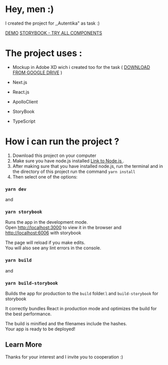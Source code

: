 # Hey, men :)

I created the project for ,,Autentika" as task :)

[DEMO](https://autentikatask-kjdhu0i5e-pawel-niedzwiecki.vercel.app/)
[STORYBOOK - TRY ALL COMPONENTS](https://autentikataskstorybook-qr1mwpref-pawel-niedzwiecki.vercel.app/)

# The project uses :

- Mockup in Adobe XD wich i created too for the task ( [DOWNLOAD FROM GOOGLE DRIVE](https://drive.google.com/drive/folders/1-5zvZYaA4cG_ncpYeo6LbAJdshZx_7Y1?usp=sharing) )

- Next.js

- React.js

- ApolloClient

- StoryBook

- TypeScript

# How i can run the project ?

1. Download this project on your computer
2. Make sure you have node.js installed [Link to Node.js ](https://nodejs.org).
3. After making sure that you have installed node.js, run the terminal and in the directory of this project run the command `yarn install`
4. Then select one of the options:

### `yarn dev`

and

### `yarn storybook`

Runs the app in the development mode.\
Open [http://localhost:3000](http://localhost:3000) to view it in the browser and [http://localhost:6006](http://localhost:6006) with storybook

The page will reload if you make edits.\
You will also see any lint errors in the console.

### `yarn build`

and

### `yarn build-storybook`

Builds the app for production to the `build` folder.\ and `build-storybook` for storybook

It correctly bundles React in production mode and optimizes the build for the best performance.

The build is minified and the filenames include the hashes.\
Your app is ready to be deployed!

## Learn More

Thanks for your interest and I invite you to cooperation :)
